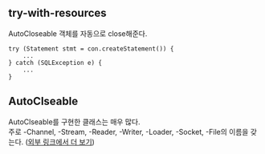 ## try-with-resources
AutoCloseable 객체를 자동으로 close해준다.  
```
try (Statement stmt = con.createStatement()) {
    ...
} catch (SQLException e) {
    ...
}
```

## AutoClseable
AutoClseable를 구현한 클래스는 매우 많다.  
주로 -Channel, -Stream, -Reader, -Writer, -Loader, -Socket, -File의 이름을 갖는다.
([외부 링크에서 더 보기][1])


[1]: https://docs.oracle.com/en/java/javase/17/docs/api/java.base/java/lang/AutoCloseable.html

